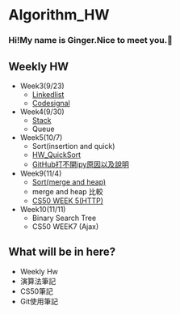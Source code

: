 
# Algorithm_HW

### Hi!My name is Ginger.Nice to meet you.:rabbit: 

## Weekly HW
- Week3(9/23)
    - [Linkedlist](https://github.com/fanginger/Algorithm_HW/blob/master/WEEK3/LeetCode/707-linkedlist)
    - [Codesignal](https://github.com/fanginger/Algorithm_HW/blob/master/WEEK3/WEEK3-Codesignal.md)
- Week4(9/30)
    - [Stack](https://github.com/fanginger/Algorithm_HW/blob/master/WEEK4/LeetCode/232Stacks_arraytype.py)
    - Queue
- Week5(10/7)
    - Sort(insertion and quick)
    - [HW_QuickSort](https://github.com/fanginger/Algorithm_HW/blob/master/WEEK5/HW_QuickSort%20.ipynb)
    - [GitHub打不開ipy原因以及說明](https://github.com/fanginger/Algorithm_HW/blob/master/WEEK5/GitHub%E6%89%93%E4%B8%8D%E9%96%8Bipy%E5%8E%9F%E5%9B%A0.md)
- Week9(11/4)
    - [Sort(merge and heap)](https://github.com/fanginger/Algorithm_HW/tree/master/WEEK8)
    - merge and heap 比較
    - [CS50 WEEK 5(HTTP)](https://github.com/fanginger/Algorithm_HW/blob/master/WEEK9/CS50WEEK5-HTTP.md)
- Week10(11/11)
    - Binary Search Tree
    - CS50 WEEK7 (Ajax)
## What will be in here?
- Weekly Hw
- 演算法筆記
- CS50筆記
- Git使用筆記



